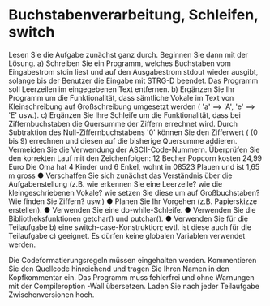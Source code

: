# Buchstabenverarbeitung, Schleifen, switch

Lesen Sie die Aufgabe zunächst ganz durch. Beginnen Sie dann mit der Lösung.
a) Schreiben Sie ein Programm, welches Buchstaben vom Eingabestrom
stdin liest und auf den Ausgabestrom stdout wieder ausgibt, solange
bis der Benutzer die Eingabe mit STRG-D beendet. Das Programm soll
Leerzeilen im eingegebenen Text entfernen.
b) Ergänzen Sie Ihr Programm um die Funktionalität, dass sämtliche
Vokale im Text von Kleinschreibung auf Großschreibung umgesetzt
werden ( 'a' ==> 'A', 'e' ==> 'E' usw.).
c) Ergänzen Sie Ihre Schleife um die Funktionalität, dass bei
Ziffernbuchstaben die Quersumme der Ziffern errechnet wird. Durch
Subtraktion des Null-Ziffernbuchstabens '0' können Sie den Zifferwert (
(0 bis 9) errechnen und diesen auf die bisherige Quersumme addieren.
Vermeiden Sie die Verwendung der ASCII-Code-Nummern. Überprüfen
Sie den korrekten Lauf mit den Zeichenfolgen:
12 Becher Popcorn kosten 24,99 Euro
Die Oma hat 4 Kinder und 6 Enkel, wohnt in 08523 Plauen und ist 1,65 m gross
● Verschaffen Sie sich zunächst das Verständnis über die
Aufgabenstellung (z.B. wie erkennen Sie eine Leerzeile? wie die
kleingeschriebenen Vokale? wie setzen Sie diese um auf
Großbuchstaben? Wie finden Sie Ziffern? usw.)
● Planen Sie Ihr Vorgehen (z.B. Papierskizze erstellen).
● Verwenden Sie eine do-while-Schleife.
● Verwenden Sie die Bibliotheksfunktionen getchar() und putchar().
● Verwenden Sie für die Teilaufgabe b) eine switch-case-Konstruktion;
evtl. ist diese auch für die Teilaufgabe c) geeignet.
Es dürfen keine globalen Variablen verwendet werden.


Die Codeformatierungsregeln müssen eingehalten werden.
Kommentieren Sie den Quellcode hinreichend und tragen Sie Ihren Namen in
den Kopfkommentar ein.
Das Programm muss fehlerfrei und ohne Warnungen mit der Compileroption
-Wall übersetzen.
Laden Sie nach jeder Teilaufgabe Zwischenversionen hoch.
